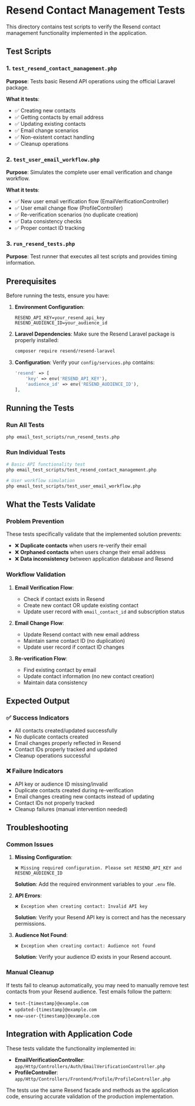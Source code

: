 # Resend Contact Management Tests

This directory contains test scripts to verify the Resend contact management functionality implemented in the application.

## Test Scripts

### 1. `test_resend_contact_management.php`
**Purpose**: Tests basic Resend API operations using the official Laravel package.

**What it tests**:
- ✅ Creating new contacts
- ✅ Getting contacts by email address  
- ✅ Updating existing contacts
- ✅ Email change scenarios
- ✅ Non-existent contact handling
- ✅ Cleanup operations

### 2. `test_user_email_workflow.php`  
**Purpose**: Simulates the complete user email verification and change workflow.

**What it tests**:
- ✅ New user email verification flow (EmailVerificationController)
- ✅ User email change flow (ProfileController) 
- ✅ Re-verification scenarios (no duplicate creation)
- ✅ Data consistency checks
- ✅ Proper contact ID tracking

### 3. `run_resend_tests.php`
**Purpose**: Test runner that executes all test scripts and provides timing information.

## Prerequisites

Before running the tests, ensure you have:

1. **Environment Configuration**:
   ```env
   RESEND_API_KEY=your_resend_api_key
   RESEND_AUDIENCE_ID=your_audience_id
   ```

2. **Laravel Dependencies**: Make sure the Resend Laravel package is properly installed:
   ```bash
   composer require resend/resend-laravel
   ```

3. **Configuration**: Verify your `config/services.php` contains:
   ```php
   'resend' => [
       'key' => env('RESEND_API_KEY'),
       'audience_id' => env('RESEND_AUDIENCE_ID'),
   ],
   ```

## Running the Tests

### Run All Tests
```bash
php email_test_scripts/run_resend_tests.php
```

### Run Individual Tests
```bash
# Basic API functionality test
php email_test_scripts/test_resend_contact_management.php

# User workflow simulation
php email_test_scripts/test_user_email_workflow.php
```

## What the Tests Validate

### Problem Prevention
These tests specifically validate that the implemented solution prevents:
- ❌ **Duplicate contacts** when users re-verify their email
- ❌ **Orphaned contacts** when users change their email address
- ❌ **Data inconsistency** between application database and Resend

### Workflow Validation
1. **Email Verification Flow**:
   - Check if contact exists in Resend
   - Create new contact OR update existing contact  
   - Update user record with `email_contact_id` and subscription status

2. **Email Change Flow**:
   - Update Resend contact with new email address
   - Maintain same contact ID (no duplication)
   - Update user record if contact ID changes

3. **Re-verification Flow**:
   - Find existing contact by email
   - Update contact information (no new contact creation)
   - Maintain data consistency

## Expected Output

### ✅ Success Indicators
- All contacts created/updated successfully
- No duplicate contacts created
- Email changes properly reflected in Resend
- Contact IDs properly tracked and updated
- Cleanup operations successful

### ❌ Failure Indicators  
- API key or audience ID missing/invalid
- Duplicate contacts created during re-verification
- Email changes creating new contacts instead of updating
- Contact IDs not properly tracked
- Cleanup failures (manual intervention needed)

## Troubleshooting

### Common Issues

1. **Missing Configuration**:
   ```
   ❌ Missing required configuration. Please set RESEND_API_KEY and RESEND_AUDIENCE_ID
   ```
   **Solution**: Add the required environment variables to your `.env` file.

2. **API Errors**:
   ```
   ❌ Exception when creating contact: Invalid API key
   ```
   **Solution**: Verify your Resend API key is correct and has the necessary permissions.

3. **Audience Not Found**:
   ```
   ❌ Exception when creating contact: Audience not found
   ```
   **Solution**: Verify your audience ID exists in your Resend account.

### Manual Cleanup

If tests fail to cleanup automatically, you may need to manually remove test contacts from your Resend audience. Test emails follow the pattern:
- `test-{timestamp}@example.com`
- `updated-{timestamp}@example.com`
- `new-user-{timestamp}@example.com`

## Integration with Application Code

These tests validate the functionality implemented in:

- **EmailVerificationController**: `app/Http/Controllers/Auth/EmailVerificationController.php`
- **ProfileController**: `app/Http/Controllers/Frontend/Profile/ProfileController.php`

The tests use the same Resend facade and methods as the application code, ensuring accurate validation of the production implementation.